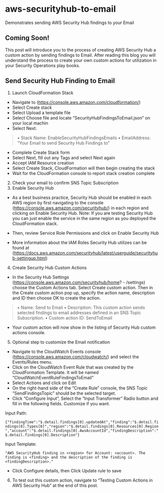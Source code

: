 # aws-securityhub-to-email
Demonstrates sending AWS Security Hub findings to your Email 

## Coming Soon!
This post will introduce you to the process of creating AWS Security Hub a custom action by sending findings to Email.  After reading this blog you will understand the process to create your own custom actions for utilization in your Security Operations play books.

## Send Security Hub Finding to Email

1.	Launch CloudFormation Stack 
-	Navigate to (https://console.aws.amazon.com/cloudformation/)
-	Select Create stack
-	Select Upload a template file
-	Select Choose file and locate “SecurityHubFindingsToEmail.json” on your local machin
-	Select Next.

> •	Stack Name:  EnableSecurityHubFindingsEmails
> •	EmailAddress: “Your Email to send Security Hub Findings to”

-	Complete Create Stack form
-	Select Next, fill out any Tags and select Next again
-	Accept IAM Resource creation
-	Select Create Stack, CloudFormation will then begin creating the stack
-	Wait for the CloudFormation console to report stack creation complete

2.	Check your email to confirm SNS Topic Subscription
3.	Enable Security Hub 
-	As a  best business practice, Security Hub should be enabled in each AWS region by first navigating to the console (https://console.aws.amazon.com/securityhub/) in each region and clicking on Enable Security Hub. Note: If you are testing Security Hub you can just enable the service in the same region as you deployed the CloudFormation stack.
-	Then, review Service Role Permissions and click on Enable Security Hub

-	More information about the IAM Roles Security Hub utilizes can be found at (https://docs.aws.amazon.com/securityhub/latest/userguide/securityhub-settingup.html)

4.	Create Security Hub Custom Actions
-	In the Security Hub Settings (https://console.aws.amazon.com/securityhub/home? - /settings) choose the Custom Actions tab. Select Create custom action. Then in the Create custom action pop up, specify the action name, description and ID then choose OK to create the action.
> •	Name: Send to Email
> •	Description: This custom action sends selected findings to email addresses defined in an SNS Topic Subscription.
> •	Custom action ID: SendToEmail

-	Your custom action will now show in the listing of Security Hub custom actions console.

5.	Optional step to customize the Email notification
-	Navigate to the CloudWatch Events console (https://console.aws.amazon.com/cloudwatch/) and select the Events/Rules menu.
-	Click on the CloudWatch Event Rule that was created by the CloudFormation Template. It will be named “CloudWatchEventRuleFindingsToEmail”
-	Select Actions and click on Edit
-	On the right-hand side of the “Create Rule” console, the SNS Topic “SendFindingsTopic” should be the selected target.
-	Click “Configure Input”, Select the “Input Transformer” Radio button and fill in the following fields. Customize if you want.

Input Path: 

`{"findingTime":"$.detail.findings[0].updatedAt","finding":"$.detail.findings[0].Types[0]","region":"$.detail.findings[0].Resources[0].Region","account":"$.detail.findings[0].AwsAccountId","findingDescription":"$.detail.findings[0].Description"}`

Input Template: 

`"AWS SecurityHub finding in <region> for Account: <account>. The finding is <finding> and the description of the finding is <findingDescription>."`

-	Click Configure details, then Click Update rule to save

6.	To test out this custom action, navigate to “Testing Custom Actions in AWS Security Hub” at the end of this post.
